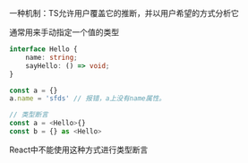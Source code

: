 一种机制：TS允许用户覆盖它的推断，并以用户希望的方式分析它

通常用来手动指定一个值的类型

```typescript
interface Hello {
	name: string;
	sayHello: () => void;
}

const a = {}
a.name = 'sfds' // 报错，a上没有name属性。

// 类型断言
const a = <Hello>{}
const b = {} as <Hello>

```
React中不能使用这种方式进行类型断言